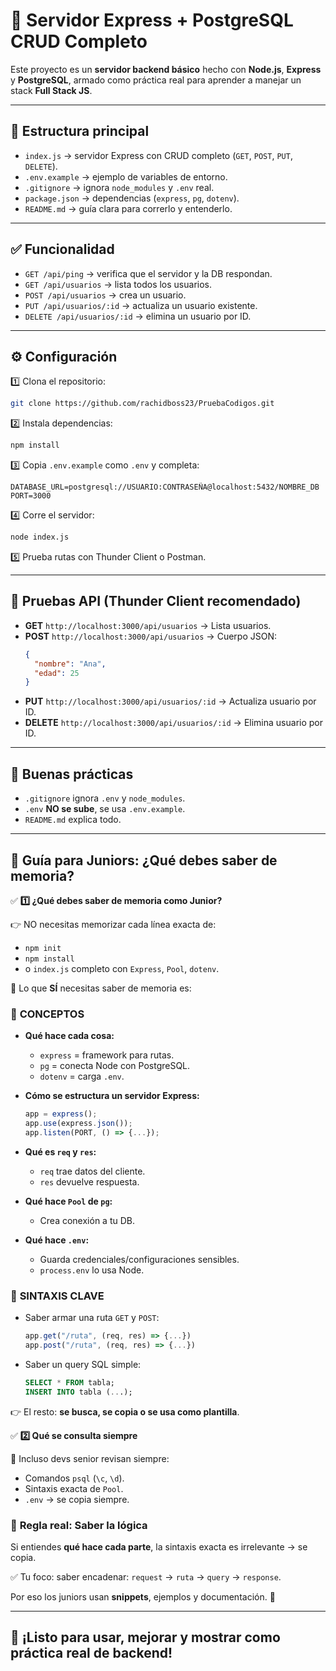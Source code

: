 # 🚀 Servidor Express + PostgreSQL CRUD Completo

Este proyecto es un **servidor backend básico** hecho con **Node.js**, **Express** y **PostgreSQL**, armado como práctica real para aprender a manejar un stack **Full Stack JS**.

---

## 📂 Estructura principal

- `index.js` → servidor Express con CRUD completo (`GET`, `POST`, `PUT`, `DELETE`).
- `.env.example` → ejemplo de variables de entorno.
- `.gitignore` → ignora `node_modules` y `.env` real.
- `package.json` → dependencias (`express`, `pg`, `dotenv`).
- `README.md` → guía clara para correrlo y entenderlo.

---

## ✅ Funcionalidad

- `GET /api/ping` → verifica que el servidor y la DB respondan.
- `GET /api/usuarios` → lista todos los usuarios.
- `POST /api/usuarios` → crea un usuario.
- `PUT /api/usuarios/:id` → actualiza un usuario existente.
- `DELETE /api/usuarios/:id` → elimina un usuario por ID.

---

## ⚙️ Configuración

1️⃣ Clona el repositorio:

```bash
git clone https://github.com/rachidboss23/PruebaCodigos.git
```

2️⃣ Instala dependencias:

```bash
npm install
```

3️⃣ Copia `.env.example` como `.env` y completa:

```env
DATABASE_URL=postgresql://USUARIO:CONTRASEÑA@localhost:5432/NOMBRE_DB
PORT=3000
```

4️⃣ Corre el servidor:

```bash
node index.js
```

5️⃣ Prueba rutas con Thunder Client o Postman.

---

## 🧪 Pruebas API (Thunder Client recomendado)

- **GET** `http://localhost:3000/api/usuarios` → Lista usuarios.
- **POST** `http://localhost:3000/api/usuarios` → Cuerpo JSON:
  ```json
  {
    "nombre": "Ana",
    "edad": 25
  }
  ```
- **PUT** `http://localhost:3000/api/usuarios/:id` → Actualiza usuario por ID.
- **DELETE** `http://localhost:3000/api/usuarios/:id` → Elimina usuario por ID.

---

## 🔑 Buenas prácticas

- `.gitignore` ignora `.env` y `node_modules`.
- `.env` **NO se sube**, se usa `.env.example`.
- `README.md` explica todo.

---

## 🧩 Guía para Juniors: ¿Qué debes saber de memoria?

✅ **1️⃣ ¿Qué debes saber de memoria como Junior?**

👉 NO necesitas memorizar cada línea exacta de:
- `npm init`
- `npm install`
- o `index.js` completo con `Express`, `Pool`, `dotenv`.

🔑 Lo que **SÍ** necesitas saber de memoria es:

### 🧩 **CONCEPTOS**

- **Qué hace cada cosa:**
  - `express` = framework para rutas.
  - `pg` = conecta Node con PostgreSQL.
  - `dotenv` = carga `.env`.

- **Cómo se estructura un servidor Express:**
  ```js
  app = express();
  app.use(express.json());
  app.listen(PORT, () => {...});
  ```

- **Qué es `req` y `res`:**
  - `req` trae datos del cliente.
  - `res` devuelve respuesta.

- **Qué hace `Pool` de `pg`:**
  - Crea conexión a tu DB.

- **Qué hace `.env`:**
  - Guarda credenciales/configuraciones sensibles.
  - `process.env` lo usa Node.

### 🧩 **SINTAXIS CLAVE**

- Saber armar una ruta `GET` y `POST`:
  ```js
  app.get("/ruta", (req, res) => {...})
  app.post("/ruta", (req, res) => {...})
  ```

- Saber un query SQL simple:
  ```sql
  SELECT * FROM tabla;
  INSERT INTO tabla (...);
  ```

👉 El resto: **se busca, se copia o se usa como plantilla**.

✅ **2️⃣ Qué se consulta siempre**

👀 Incluso devs senior revisan siempre:
- Comandos `psql` (`\c`, `\d`).
- Sintaxis exacta de `Pool`.
- `.env` → se copia siempre.

### 🧩 **Regla real: Saber la lógica**

Si entiendes **qué hace cada parte**, la sintaxis exacta es irrelevante → se copia.

✅ Tu foco: saber encadenar:
`request` → `ruta` → `query` → `response`.

Por eso los juniors usan **snippets**, ejemplos y documentación. 💪

---

## 🚀 ¡Listo para usar, mejorar y mostrar como práctica real de backend! 
